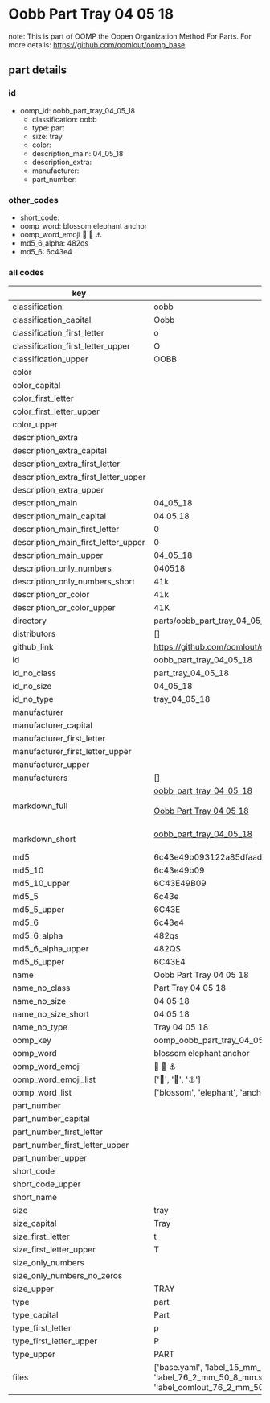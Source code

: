 # Oobb Part Tray 04 05 18  

note: This is part of OOMP the Oopen Organization Method For Parts. For more details: https://github.com/oomlout/oomp_base

##  part details





### id
* oomp_id: oobb_part_tray_04_05_18
  * classification: oobb
  * type: part
  * size: tray
  * color: 
  * description_main: 04_05_18
  * description_extra: 
  * manufacturer: 
  * part_number: 

### other_codes
* short_code: 
* oomp_word: blossom elephant anchor
* oomp_word_emoji :blossom: :elephant: :anchor:
* md5_6_alpha: 482qs
* md5_6: 6c43e4

### all codes 
| key | value |  
| --- | --- |  
| classification | oobb |  
| classification_capital | Oobb |  
| classification_first_letter | o |  
| classification_first_letter_upper | O |  
| classification_upper | OOBB |  
| color |  |  
| color_capital |  |  
| color_first_letter |  |  
| color_first_letter_upper |  |  
| color_upper |  |  
| description_extra |  |  
| description_extra_capital |  |  
| description_extra_first_letter |  |  
| description_extra_first_letter_upper |  |  
| description_extra_upper |  |  
| description_main | 04_05_18 |  
| description_main_capital | 04 05.18 |  
| description_main_first_letter | 0 |  
| description_main_first_letter_upper | 0 |  
| description_main_upper | 04_05_18 |  
| description_only_numbers | 040518 |  
| description_only_numbers_short | 41k |  
| description_or_color | 41k |  
| description_or_color_upper | 41K |  
| directory | parts/oobb_part_tray_04_05_18 |  
| distributors | [] |  
| github_link | https://github.com/oomlout/oomlout_oomp_part_src/tree/main/parts/oobb_part_tray_04_05_18/working |  
| id | oobb_part_tray_04_05_18 |  
| id_no_class | part_tray_04_05_18 |  
| id_no_size | 04_05_18 |  
| id_no_type | tray_04_05_18 |  
| manufacturer |  |  
| manufacturer_capital |  |  
| manufacturer_first_letter |  |  
| manufacturer_first_letter_upper |  |  
| manufacturer_upper |  |  
| manufacturers | [] |  
| markdown_full | [oobb_part_tray_04_05_18](https://github.com/oomlout/oomlout_oomp_part_src/tree/main/parts/oobb_part_tray_04_05_18/working)<br>[](https://github.com/oomlout/oomlout_oomp_part_src/tree/main/parts/oobb_part_tray_04_05_18/working)<br>[Oobb Part Tray 04 05 18](https://github.com/oomlout/oomlout_oomp_part_src/tree/main/parts/oobb_part_tray_04_05_18/working)<br><br> |  
| markdown_short | [oobb_part_tray_04_05_18](https://github.com/oomlout/oomlout_oomp_part_src/tree/main/parts/oobb_part_tray_04_05_18/working)<br><br> |  
| md5 | 6c43e49b093122a85dfaadd5ab90e1ff |  
| md5_10 | 6c43e49b09 |  
| md5_10_upper | 6C43E49B09 |  
| md5_5 | 6c43e |  
| md5_5_upper | 6C43E |  
| md5_6 | 6c43e4 |  
| md5_6_alpha | 482qs |  
| md5_6_alpha_upper | 482QS |  
| md5_6_upper | 6C43E4 |  
| name | Oobb Part Tray 04 05 18 |  
| name_no_class | Part Tray 04 05 18 |  
| name_no_size | 04 05 18 |  
| name_no_size_short | 04 05 18 |  
| name_no_type | Tray 04 05 18 |  
| oomp_key | oomp_oobb_part_tray_04_05_18 |  
| oomp_word | blossom elephant anchor |  
| oomp_word_emoji | :blossom: :elephant: :anchor: |  
| oomp_word_emoji_list | [':blossom:', ':elephant:', ':anchor:'] |  
| oomp_word_list | ['blossom', 'elephant', 'anchor'] |  
| part_number |  |  
| part_number_capital |  |  
| part_number_first_letter |  |  
| part_number_first_letter_upper |  |  
| part_number_upper |  |  
| short_code |  |  
| short_code_upper |  |  
| short_name |  |  
| size | tray |  
| size_capital | Tray |  
| size_first_letter | t |  
| size_first_letter_upper | T |  
| size_only_numbers |  |  
| size_only_numbers_no_zeros |  |  
| size_upper | TRAY |  
| type | part |  
| type_capital | Part |  
| type_first_letter | p |  
| type_first_letter_upper | P |  
| type_upper | PART |  
| files | ['base.yaml', 'label_15_mm_30_mm.pdf', 'label_15_mm_30_mm.svg', 'label_76_2_mm_50_8_mm.pdf', 'label_76_2_mm_50_8_mm.svg', 'label_oomlout_76_2_mm_50_8_mm.pdf', 'label_oomlout_76_2_mm_50_8_mm.svg', 'readme.md', 'working.json', 'working.yaml'] |  
